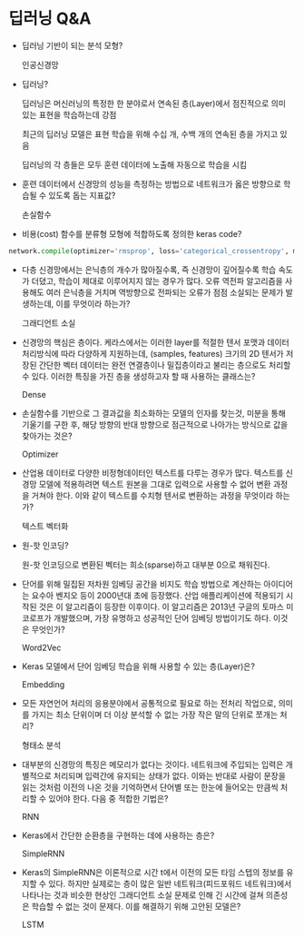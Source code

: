 # 딥러닝 Q&A

- 딥러닝 기반이 되는 분석 모형?

  인공신경망

- 딥러닝?

  딥러닝은 머신러닝의 특정한 한 분야로서 연속된 층(Layer)에서 점진적으로 의미 있는 표현을 학습하는데 강점

  최근의 딥러닝 모델은 표현 학습을 위해 수십 개, 수백 개의 연속된 층을 가지고 있음

  딥러닝의 각 층들은 모두 훈련 데이터에 노출해 자동으로 학습을 시킴

- 훈련 데이터에서 신경망의 성능을 측정하는 방법으로 네트워크가 옳은 방향으로 학습될 수 있도록 돕는 지표값?

  손실함수

- 비용(cost) 함수를 분류형 모형에 적합하도록 정의한 keras code?

```python
network.compile(optimizer='rmsprop', loss='categorical_crossentropy', metrics=['acc'])
```

- 다층 신경망에서는 은닉층의 개수가 많아질수록, 즉 신경망이 깊어질수록 학습 속도가 더뎠고, 학습이 제대로 이루어지지 않는 경우가 많다. 오류 역전파 알고리즘을 사용해도 여러 은닉층을 거치며 역방향으로 전파되는 오류가 점점 소실되는 문제가 발생하는데, 이를 무엇이라 하는가?

  그래디언트 소실

- 신경망의 핵심은 층이다. 케라스에서는 이러한 layer를 적절한 텐서 포맷과 데이터 처리방식에 따라 다양하게 지원하는데, (samples, features) 크기의 2D 텐서가 저장된 간단한 벡터 데이터는 완전 연결층이나 밀집층이라고 불리는 층으로도 처리할 수 있다. 이러한 특징을 가진 층을 생성하고자 할 때 사용하는 클래스는?

  Dense

- 손실함수를 기반으로 그 결과값을 최소화하는 모델의 인자를 찾는것, 미분을 통해 기울기를 구한 후, 해당 방향의 반대 방향으로 점근적으로 나아가는 방식으로 값을 찾아가는 것은?

  Optimizer

- 산업용 데이터로 다양한 비정형데이터인 텍스트를 다루는 경우가 많다. 텍스트를 신경망 모델에 적용하려면 텍스트 원본을 그대로 입력으로 사용할 수 없어 변환 과정을 거쳐야 한다. 이와 같이 텍스트를 수치형 텐서로 변환하는 과정을 무엇이라 하는가?

  텍스트 벡터화

- 원-핫 인코딩?

  원-핫 인코딩으로 변환된 벡터는 희소(sparse)하고 대부분 0으로 채워진다.

- 단어를 위해 밀집된 저차원 임베딩 공간을 비지도 학습 방법으로 계산하는 아이디어는 요수아 벤지오 등이 2000년대 초에 등장했다. 산업 애플리케이션에 적용되기 시작된 것은 이 알고리즘이 등장한 이후이다. 이 알고리즘은 2013년 구글의 토마스 미코로프가 개발했으며, 가장 유명하고 성공적인 단어 임베딩 방법이기도 하다. 이것은 무엇인가?

  Word2Vec

- Keras 모델에서 단어 임베딩 학습을 위해 사용할 수 있는 층(Layer)은?

  Embedding

- 모든 자연언어 처리의 응용분야에서 공통적으로 필요로 하는 전처리 작업으로, 의미를 가지는 최소 단위이며 더 이상 분석할 수 없는 가장 작은 말의 단위로 쪼개는 처리?

  형태소 분석

- 대부분의 신경망의 특징은 메모리가 없다는 것이다. 네트워크에 주입되는 입력은 개별적으로 처리되며 입력간에 유지되는 상태가 없다. 이와는 반대로 사람이 문장을 읽는 것처럼 이전의 나온 것을 기억하면서 단어별 또는 한눈에 들어오는 만큼씩 처리할 수 있어야 한다. 다음 중 적합한 기법은?

  RNN

- Keras에서 간단한 순환층을 구현하는 데에 사용하는 층은?

  SimpleRNN

- Keras의 SimpleRNN은 이론적으로 시간 t에서 이전의 모든 타임 스텝의 정보를 유지할 수 있다. 하지만 실제로는 층이 많은 일반 네트워크(피드포워드 네트워크)에서 나타나는 것과 비슷한 현상인 그래디언트 소실 문제로 인해 긴 시간에 걸쳐 의존성은 학습할 수 없는 것이 문제다. 이를 해결하기 위해 고안된 모델은?

  LSTM



